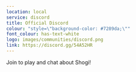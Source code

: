 ```yaml
---
location: local
service: discord
title: Official Discord
colour: "style=\"background-color: #7289da;\""
font_colour: has-text-white
logo: images/communities/discord.png
link: https://discord.gg/54A52HR
---
```

Join to play and chat about Shogi!